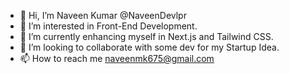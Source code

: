 - 👋 Hi, I’m Naveen Kumar @NaveenDevlpr
- 👀 I’m interested in Front-End Development.
- 🌱 I’m currently enhancing myself in Next.js and Tailwind CSS.
- 💞️ I’m looking to collaborate with some dev for my Startup Idea.
- 📫 How to reach me naveenmk675@gmail.com

<!---
NaveenDevlpr/NaveenDevlpr is a ✨ special ✨ repository because its `README.md` (this file) appears on your GitHub profile.
You can click the Preview link to take a look at your changes.
--->
